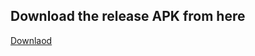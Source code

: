 ## Download the release APK from here

[Downlaod](https://prateek-dhanuka.github.io/stock-management/release.apk)
